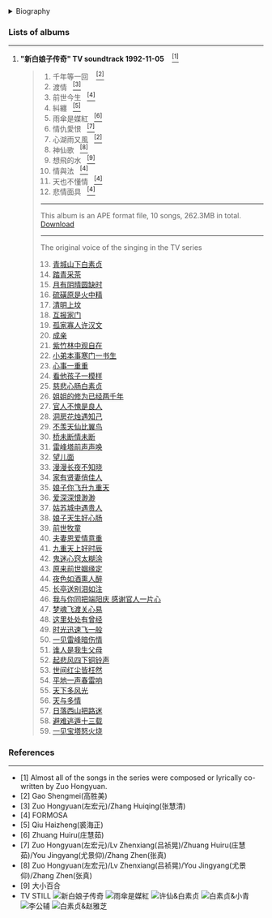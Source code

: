 <details>
<summary>Biography</summary>

![左宏元](https://thumbsnap.com/i/9QaHQ6Z8.png)

?> Zuo Hongyuan, pseudonym Gu Yue, is an early Taiwanese pop music composer and master music producer in the Chinese music industry. He was born in Wuhu, Anhui Province in 1930 and is originally from Daye, Hubei Province.

</details>


### Lists of albums
---

1. **"新白娘子传奇" TV soundtrack 1992-11-05** &nbsp;&nbsp;&nbsp;[<sup>[1]</sup>](#refer-anchor-1) 
    > 1. 千年等一回 &nbsp;&nbsp;&nbsp;[<sup>[2]</sup>](#refer-anchor-2)  
    > 2. 渡情&nbsp;&nbsp;&nbsp;[<sup>[3]</sup>](#refer-anchor-3)
    > 3. 前世今生&nbsp;&nbsp;&nbsp;[<sup>[4]</sup>](#refer-anchor-4)
    > 4. 糾纏&nbsp;&nbsp;&nbsp;[<sup>[5]</sup>](#refer-anchor-5)
    > 5. 雨傘是媒紅&nbsp;&nbsp;&nbsp;[<sup>[6]</sup>](#refer-anchor-6)
    > 6. 情仇愛恨&nbsp;&nbsp;&nbsp;[<sup>[7]</sup>](#refer-anchor-7)
    > 7. 心湖雨又風&nbsp;&nbsp;&nbsp;[<sup>[2]</sup>](#refer-anchor-2)
    > 8. 神仙歌&nbsp;&nbsp;&nbsp;[<sup>[8]</sup>](#refer-anchor-8)
    > 9. 想飛的水&nbsp;&nbsp;&nbsp;[<sup>[9]</sup>](#refer-anchor-9) 
    > 10. 情與法&nbsp;&nbsp;&nbsp;[<sup>[4]</sup>](#refer-anchor-4)
    > 11. 天也不懂情&nbsp;&nbsp;&nbsp;[<sup>[4]</sup>](#refer-anchor-4)
    > 12. 悲情面具&nbsp;&nbsp;&nbsp;[<sup>[4]</sup>](#refer-anchor-4)
    > ---
    > This album is an APE format file, 10 songs, 262.3MB in total. [Download](https://e1.pcloud.link/publink/show?code=XZaXa4Z6hYpEX6GkhpCs4gPVPYQsuABVmIV)
    >
    > ---
    > The original voice of the singing in the TV series 
    >
    > 13. [青城山下白素贞](https://e1.pcloud.link/publink/show?code=XZpWa4ZRyOK6Ld5ytYJXCmQL7ncpQDdMVVV)
    > 14. [踏青采茶](https://e1.pcloud.link/publink/show?code=XZ0Wa4ZjVbD1GJzHWuF66B56iijCHPRT83X)
    > 15. [月有阴晴圆缺时](https://e1.pcloud.link/publink/show?code=XZ3Ma4ZLVJlnW3H567MtMos7PgMG7iA1iE7)
    > 16. [硫磺原是火中精](https://e1.pcloud.link/publink/show?code=XZr2a4ZY1oED4E7J4jhQ91zrLbOf5xSmU1V)
    > 17. [清明上坟](https://e1.pcloud.link/publink/show?code=XZU2a4Zhxmj2Q7nWTfRwfDosd2VVuYFUREX)
    > 18. [互报家门](https://e1.pcloud.link/publink/show?code=XZqBa4Z0pVqxmxwzHjWosMtCmWLRSfE9Afk)
    > 19. [孤家寡人许汉文](https://e1.pcloud.link/publink/show?code=XZp2a4Zor1E25y7q9H3op2WItnsxQdXGy4V)
    > 20. [成亲](https://e1.pcloud.link/publink/show?code=XZs2a4ZvYWk1dvjpAkcEHYHDFMol4YEoGfX)
    > 21. [紫竹林中观自在](https://e1.pcloud.link/publink/show?code=XZrMa4ZywpPxhsLkmzkeny2FrC3f5tQcSIy)
    > 22. [小弟本事寒门一书生](https://e1.pcloud.link/publink/show?code=XZaMa4ZCztiUOb8dWQO8Oyt7nRTbziQP4lk)
    > 23. [心事一重重](https://e1.pcloud.link/publink/show?code=XZY2a4ZYgdRPh5WlEXJpNoxmbQGwBszz5NV)
    > 24. [看他孩子一模样](https://e1.pcloud.link/publink/show?code=XZv2a4ZEg1B6iOAMDFVRE3dFpjzMj9mfzF7)
    > 25. [慈悲心肠白素贞](https://e1.pcloud.link/publink/show?code=XZB2a4ZLTCDxnw9688JFAWXFl9oQmm9PW0V)
    > 26. [姐姐的修为已经两千年](https://e1.pcloud.link/publink/show?code=XZGBa4Z7lf2ubLr1PfgNtyXGhIwdfAF1Lp7)
    > 27. [官人不愧是良人](https://e1.pcloud.link/publink/show?code=XZz2a4ZEFVL9hPpQhHIsLfq0yyCMFhC5oXX)
    > 28. [洞房花烛遇知己](https://e1.pcloud.link/publink/show?code=XZE2a4ZQkg65scNKfSpJsQ2sEeTGRU86wuV)
    > 29. [不羡天仙比翼鸟](https://e1.pcloud.link/publink/show?code=XZ2Ba4ZNRQGDXJO6bJNFNCiGB6lvLS03b2k)
    > 30. [桥未断情未断](https://e1.pcloud.link/publink/show?code=XZd2a4Z4eVG2CfETiRKciAySdo0k5In12FV)
    > 31. [雷峰塔前声声唤](https://e1.pcloud.link/publink/show?code=XZQWa4ZeVFv9nMuWhRoDuDSlhakf08m6gu7)
    > 32. [望儿面](https://e1.pcloud.link/publink/show?code=XZP2a4ZwcRtul1fUJFI7Xa7vO6j2VugJ1bk)
    > 33. [漫漫长夜不知晓](https://e1.pcloud.link/publink/show?code=XZN2a4ZkHcA5EENoDurP18JrYCnCJ14Dol7)
    > 34. [家有贤妻俏佳人](https://e1.pcloud.link/publink/show?code=XZL2a4ZHbuYmGSD3dFdGIkJhFVJwz5jWRKy)
    > 35. [娘子你飞升九重天](https://e1.pcloud.link/publink/show?code=XZk2a4Zb5N1zQzbKaYKXMcejfj3XXPXFA8k)
    > 36. [爱深深恨渺渺](https://e1.pcloud.link/publink/show?code=XZa2a4Z7sK71m6mgn7Lo6qrypIqrkt3itD7)
    > 37. [姑苏城中遇贵人](https://e1.pcloud.link/publink/show?code=XZcBa4Zr2LnIpV1hchH5CVLoeCCIbWlncpy)
    > 38. [娘子天生好心肠](https://e1.pcloud.link/publink/show?code=XZV2a4ZcrtEDwpeVrh3NrTgNRkkEFm5LbFk)
    > 39. [前世牧童](https://e1.pcloud.link/publink/show?code=XZ6Ba4Zly5fiPdqK8yW5FnblACw4bnhOSgy)
    > 40. [夫妻恩爱情意重](https://e1.pcloud.link/publink/show?code=XZNBa4ZiKYrqY7bhX84XKnSnHScQY65U3Ly)
    > 41. [九重天上好时辰](https://e1.pcloud.link/publink/show?code=XZMBa4ZaQL1QyDcjA57SdaxORm1dzrVd28y)
    > 42. [鬼迷心窍太糊涂](https://e1.pcloud.link/publink/show?code=XZ4Wa4ZhM2QJnGgavfktYPBbvA3gkO5dsKV)
    > 43. [原来前世姻缘定](https://e1.pcloud.link/publink/show?code=XZEBa4Zm17LMvjwJC5BtHH0KI85oSEXAFX7)
    > 44. [夜色如酒熏人醉](https://e1.pcloud.link/publink/show?code=XZcMa4ZHVzKmlfE3MzDnyF166YMu0hbdSuk)
    > 45. [长亭送别泪如注](https://e1.pcloud.link/publink/show?code=XZmWa4Z1jjFMOep0WRAxytIvpDqyYKLpPf7)
    > 46. [我与你同把端阳庆 感谢官人一片心](https://e1.pcloud.link/publink/show?code=XZe2a4ZOG1l5wMaWCJ0dcCNKyORV4gqidHk)
    > 47. [梦魂飞渡关心易](https://e1.pcloud.link/publink/show?code=XZt2a4ZM3mm63SYwuSa0VE3dxMFwRQTnfPX)
    > 48. [这里处处有曾经](https://e1.pcloud.link/publink/show?code=XZ5Wa4ZoUqpfTBCqGJGsaWI18xGpyIe3FYk)
    > 49. [时光迅速飞一般](https://e1.pcloud.link/publink/show?code=XZT2a4ZpwG3GD3B4dkTRqQnWcBNl4g9tfEy)
    > 50. [一见雷峰暗伤情](https://e1.pcloud.link/publink/show?code=XZfBa4ZTVnBUjr5Jd0sqzKz14iky0uGUmFy)
    > 51. [谁人是我生父母](https://e1.pcloud.link/publink/show?code=XZo2a4ZX6vijYNwRBzc2MBwXD7QhLyOOz8y)
    > 52. [起悲风四下铜铃声](https://e1.pcloud.link/publink/show?code=XZkWa4ZgAWAcR9SfEJNrXeb9NzeuSJIACOk)
    > 53. [世间红尘皆枉然](https://e1.pcloud.link/publink/show?code=XZeBa4Zn7Qnt3HGofySeD5rqj8Y5QfXTGWV)
    > 54. [平地一声春雷响](https://e1.pcloud.link/publink/show?code=XZQ2a4Z5o0yp303NN0U0aLNzuMk5zd11Irk)
    > 55. [天下多风光](https://e1.pcloud.link/publink/show?code=XZOBa4ZjR2Frn4O0RQW3eBeBvrFDSK3PCy7)
    > 56. [天与多情](https://e1.pcloud.link/publink/show?code=XZIBa4ZzcVp5iLq9b7wTIdttgNEsH3P1Fk7)
    > 57. [日落西山把路迷](https://e1.pcloud.link/publink/show?code=XZn2a4Z8sJ0jIDv14VeEXHVeVrLjQcfWUoX)
    > 58. [避难逃遁十三载](https://e1.pcloud.link/publink/show?code=XZSWa4Zhj1ThoUiJ9JMW6jghvnDhSRfcxyy)
    > 59. [一见宝塔怒火烧](https://e1.pcloud.link/publink/show?code=XZ7Ba4Zkit8YG2KvxyP2o7VRgrt0uq5FoWk) 

### References
---

- <span id="refer-anchor-1">[1]</span> Almost all of the songs in the series were composed or lyrically co-written by Zuo Hongyuan.
- <span id="refer-anchor-2">[2]</span> Gao Shengmei(高胜美)
- <span id="refer-anchor-3">[3]</span> Zuo Hongyuan(左宏元)/Zhang Huiqing(张慧清)
- <span id="refer-anchor-4">[4]</span> FORMOSA
- <span id="refer-anchor-5">[5]</span> Qiu Haizheng(裘海正)
- <span id="refer-anchor-6">[6]</span> Zhuang Huiru(庄慧茹)
- <span id="refer-anchor-7">[7]</span> Zuo Hongyuan(左宏元)/Lv Zhenxiang(吕祯晃)/Zhuang Huiru(庄慧茹)/You Jingyang(尤景仰)/Zhang Zhen(张真)
- <span id="refer-anchor-8">[8]</span> Zuo Hongyuan(左宏元)/Lv Zhenxiang(吕祯晃)/You Jingyang(尤景仰)/Zhang Zhen(张真)
- <span id="refer-anchor-9">[9]</span> 大小百合
- TV STILL
    ![新白娘子传奇](https://thumbsnap.com/i/prGkJErx.jpg ':size=10%')
    ![雨傘是媒紅](https://thumbsnap.com/i/Vhv2NY6t.png ':size=10%')
    ![许仙&白素贞](https://thumbsnap.com/i/5r5eirJ8.png ':size=10%')
    ![白素贞&小青](https://thumbsnap.com/i/77xAaYvz.jpg ':size=10%')
    ![李公辅](https://thumbsnap.com/i/u9ywhBk9.jpg ':size=10%')
    ![白素贞&赵雅芝](https://thumbsnap.com/i/cvffiDJM.png ':size=10%')
